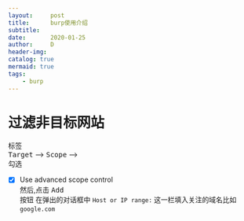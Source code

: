 ```yaml
---
layout:     post
title:      burp使用介绍
subtitle:   
date:       2020-01-25
author:     D
header-img: 
catalog: true
mermaid: true
tags:
    - burp
---
```

# 过滤非目标网站
标签<br>
<kbd>Target</kbd> --> <kbd>Scope</kbd> --><br>
勾选<br>
- [x] Use advanced scope control<br>
然后,点击 <kbd>Add</kbd> <br> 按钮
在弹出的对话框中 `Host or IP range:` 这一栏填入关注的域名比如 `google.com`
